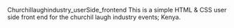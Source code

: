  Churchillaughindustry_userSide_frontend
This is a simple HTML &amp; CSS user side front end for the churchil laugh industry events; Kenya.
